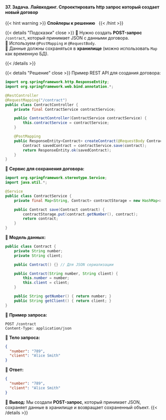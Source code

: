 #### 37. Задача. Лайвкодинг. Спроектировать http запрос который создает новый договор

{{< hint warning >}}
**Спойлеры к решению**  
{{< /hint >}}

{{< details "Подсказки" close >}}
🔹 Нужно создать **POST-запрос** `/contract`, который принимает JSON с данными договора.  
🔹 Используем `@PostMapping` и `@RequestBody`.  
🔹 Данные должны сохраняться в **хранилище** (можно использовать `Map` как временную БД).

{{< /details >}}

{{< details "Решение" close >}}
Пример REST API для создания договора:

```java
import org.springframework.http.ResponseEntity;
import org.springframework.web.bind.annotation.*;

@RestController
@RequestMapping("/contract")
public class ContractController {
    private final ContractService contractService;

    public ContractController(ContractService contractService) {
        this.contractService = contractService;
    }

    @PostMapping
    public ResponseEntity<Contract> createContract(@RequestBody Contract contract) {
        Contract savedContract = contractService.save(contract);
        return ResponseEntity.ok(savedContract);
    }
}
```

📌 **Сервис для сохранения договора:**

```java
import org.springframework.stereotype.Service;
import java.util.*;

@Service
public class ContractService {
    private final Map<String, Contract> contractStorage = new HashMap<>();

    public Contract save(Contract contract) {
        contractStorage.put(contract.getNumber(), contract);
        return contract;
    }
}
```

📌 **Модель данных:**

```java
public class Contract {
    private String number;
    private String client;

    public Contract() {} // Для JSON сериализации

    public Contract(String number, String client) {
        this.number = number;
        this.client = client;
    }

    public String getNumber() { return number; }
    public String getClient() { return client; }
}
```

📌 **Пример запроса:**

```
POST /contract  
Content-Type: application/json
```

📌 **Тело запроса:**

```json
{
  "number": "789",
  "client": "Alice Smith"
}
```

📌 **Ответ:**

```json
{
  "number": "789",
  "client": "Alice Smith"
}
```

🚀 **Вывод:** Мы создали **POST-запрос**, который принимает JSON, сохраняет данные в хранилище и возвращает сохраненный объект.
{{< /details >}}

